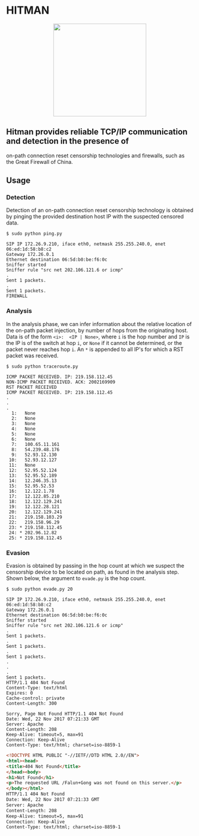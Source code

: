 # HITMAN

<p align="center">
  <img src="https://github.com/williampsmith/Hitman/blob/master/Assets/hitman.png" width=250>
  <br/>
</p>


## Hitman provides reliable TCP/IP communication and detection in the presence of
on-path connection reset censorship technologies and firewalls, such as the
Great Firewall of China.

## Usage

### Detection
Detection of an on-path connection reset censorship technology is obtained by
pinging the provided destination host IP with the suspected censored data.

`$ sudo python ping.py`

```
SIP IP 172.26.9.210, iface eth0, netmask 255.255.240.0, enet 06:ed:1d:58:b8:c2
Gateway 172.26.0.1
Ethernet destination 06:5d:b0:be:f6:0c
Sniffer started
Sniffer rule "src net 202.106.121.6 or icmp"
.
Sent 1 packets.
.
Sent 1 packets.
FIREWALL
```

### Analysis
In the analysis phase, we can infer information about the relative location of
the on-path packet injection, by number of hops from the originating host.
Data is of the form `<i>:  <IP | None>`, where `i` is the hop number and `IP` is
the IP is of the switch at hop `i`, or `None` if it cannot be determined, or the
packet never reaches hop `i`. An `*` is appended to all IP's for which a RST
packet was received.

`$ sudo python traceroute.py`

```
ICMP PACKET RECEIVED. IP: 219.158.112.45
NON-ICMP PACKET RECEIVED. ACK: 2002169909
RST PACKET RECEIVED
ICMP PACKET RECEIVED. IP: 219.158.112.45
.
.
.
  1:   None
  2:   None
  3:   None
  4:   None
  5:   None
  6:   None
  7:   100.65.11.161
  8:   54.239.48.176
  9:   52.93.12.130
 10:   52.93.12.127
 11:   None
 12:   52.95.52.124
 13:   52.95.52.189
 14:   12.246.35.13
 15:   52.95.52.53
 16:   12.122.1.78
 17:   12.122.85.210
 18:   12.122.129.241
 19:   12.122.28.121
 20:   12.122.129.241
 21:   219.158.103.29
 22:   219.158.96.29
 23: * 219.158.112.45
 24: * 202.96.12.82
 25: * 219.158.112.45
 ```

### Evasion
Evasion is obtained by passing in the hop count at which we suspect the censorship
device to be located on path, as found in the analysis step. Shown below, the
argument to `evade.py` is the hop count.

`$ sudo python evade.py 20`

```
SIP IP 172.26.9.210, iface eth0, netmask 255.255.240.0, enet 06:ed:1d:58:b8:c2
Gateway 172.26.0.1
Ethernet destination 06:5d:b0:be:f6:0c
Sniffer started
Sniffer rule "src net 202.106.121.6 or icmp"
.
Sent 1 packets.
.
Sent 1 packets.
.
Sent 1 packets.
.
.
.
Sent 1 packets.
HTTP/1.1 404 Not Found
Content-Type: text/html
Expires: 0
Cache-control: private
Content-Length: 300

Sorry, Page Not Found HTTP/1.1 404 Not Found
Date: Wed, 22 Nov 2017 07:21:33 GMT
Server: Apache
Content-Length: 208
Keep-Alive: timeout=5, max=91
Connection: Keep-Alive
Content-Type: text/html; charset=iso-8859-1
```

```html
<!DOCTYPE HTML PUBLIC "-//IETF//DTD HTML 2.0//EN">
<html><head>
<title>404 Not Found</title>
</head><body>
<h1>Not Found</h1>
<p>The requested URL /Falun+Gong was not found on this server.</p>
</body></html>
HTTP/1.1 404 Not Found
Date: Wed, 22 Nov 2017 07:21:33 GMT
Server: Apache
Content-Length: 208
Keep-Alive: timeout=5, max=91
Connection: Keep-Alive
Content-Type: text/html; charset=iso-8859-1
```
